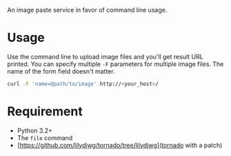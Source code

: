 An image paste service in favor of command line usage.

Usage
=====
Use the command line to upload image files and you'll get result URL printed.
You can specify multiple `-F` parameters for multiple image files. The name of
the form field doesn't matter.

```sh
curl -F 'name=@path/to/image' http://<your_host>/
```

Requirement
===========
* Python 3.2+
* The `file` command
* [https://github.com/lilydjwg/tornado/tree/lilydjwg](tornado with a patch)

